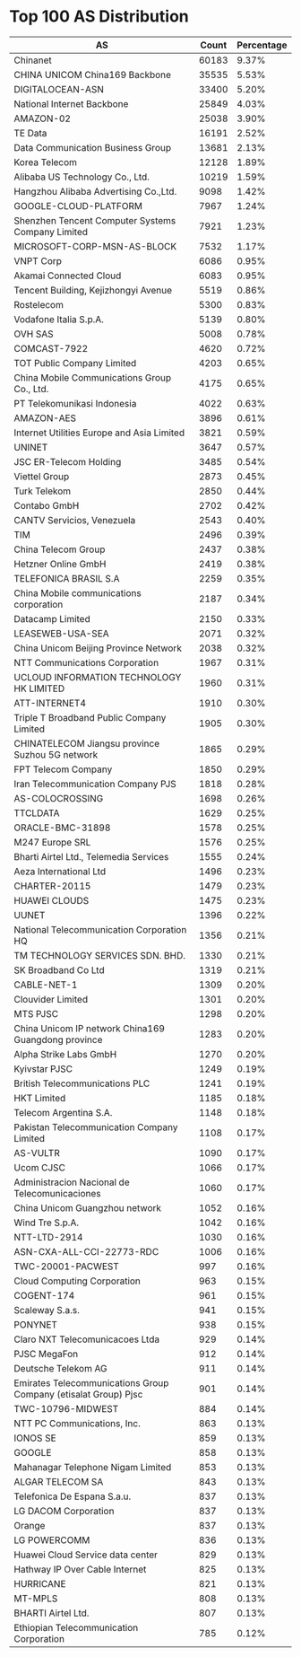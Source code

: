 # Top 100 AS Distribution
| AS | Count | Percentage |
|----|----|----|
| Chinanet | 60183 | 9.37% |
| CHINA UNICOM China169 Backbone | 35535 | 5.53% |
| DIGITALOCEAN-ASN | 33400 | 5.20% |
| National Internet Backbone | 25849 | 4.03% |
| AMAZON-02 | 25038 | 3.90% |
| TE Data | 16191 | 2.52% |
| Data Communication Business Group | 13681 | 2.13% |
| Korea Telecom | 12128 | 1.89% |
| Alibaba US Technology Co., Ltd. | 10219 | 1.59% |
| Hangzhou Alibaba Advertising Co.,Ltd. | 9098 | 1.42% |
| GOOGLE-CLOUD-PLATFORM | 7967 | 1.24% |
| Shenzhen Tencent Computer Systems Company Limited | 7921 | 1.23% |
| MICROSOFT-CORP-MSN-AS-BLOCK | 7532 | 1.17% |
| VNPT Corp | 6086 | 0.95% |
| Akamai Connected Cloud | 6083 | 0.95% |
| Tencent Building, Kejizhongyi Avenue | 5519 | 0.86% |
| Rostelecom | 5300 | 0.83% |
| Vodafone Italia S.p.A. | 5139 | 0.80% |
| OVH SAS | 5008 | 0.78% |
| COMCAST-7922 | 4620 | 0.72% |
| TOT Public Company Limited | 4203 | 0.65% |
| China Mobile Communications Group Co., Ltd. | 4175 | 0.65% |
| PT Telekomunikasi Indonesia | 4022 | 0.63% |
| AMAZON-AES | 3896 | 0.61% |
| Internet Utilities Europe and Asia Limited | 3821 | 0.59% |
| UNINET | 3647 | 0.57% |
| JSC ER-Telecom Holding | 3485 | 0.54% |
| Viettel Group | 2873 | 0.45% |
| Turk Telekom | 2850 | 0.44% |
| Contabo GmbH | 2702 | 0.42% |
| CANTV Servicios, Venezuela | 2543 | 0.40% |
| TIM | 2496 | 0.39% |
| China Telecom Group | 2437 | 0.38% |
| Hetzner Online GmbH | 2419 | 0.38% |
| TELEFONICA BRASIL S.A | 2259 | 0.35% |
| China Mobile communications corporation | 2187 | 0.34% |
| Datacamp Limited | 2150 | 0.33% |
| LEASEWEB-USA-SEA | 2071 | 0.32% |
| China Unicom Beijing Province Network | 2038 | 0.32% |
| NTT Communications Corporation | 1967 | 0.31% |
| UCLOUD INFORMATION TECHNOLOGY HK LIMITED | 1960 | 0.31% |
| ATT-INTERNET4 | 1910 | 0.30% |
| Triple T Broadband Public Company Limited | 1905 | 0.30% |
| CHINATELECOM Jiangsu province Suzhou 5G network | 1865 | 0.29% |
| FPT Telecom Company | 1850 | 0.29% |
| Iran Telecommunication Company PJS | 1818 | 0.28% |
| AS-COLOCROSSING | 1698 | 0.26% |
| TTCLDATA | 1629 | 0.25% |
| ORACLE-BMC-31898 | 1578 | 0.25% |
| M247 Europe SRL | 1576 | 0.25% |
| Bharti Airtel Ltd., Telemedia Services | 1555 | 0.24% |
| Aeza International Ltd | 1496 | 0.23% |
| CHARTER-20115 | 1479 | 0.23% |
| HUAWEI CLOUDS | 1475 | 0.23% |
| UUNET | 1396 | 0.22% |
| National Telecommunication Corporation HQ | 1356 | 0.21% |
| TM TECHNOLOGY SERVICES SDN. BHD. | 1330 | 0.21% |
| SK Broadband Co Ltd | 1319 | 0.21% |
| CABLE-NET-1 | 1309 | 0.20% |
| Clouvider Limited | 1301 | 0.20% |
| MTS PJSC | 1298 | 0.20% |
| China Unicom IP network China169 Guangdong province | 1283 | 0.20% |
| Alpha Strike Labs GmbH | 1270 | 0.20% |
| Kyivstar PJSC | 1249 | 0.19% |
| British Telecommunications PLC | 1241 | 0.19% |
| HKT Limited | 1185 | 0.18% |
| Telecom Argentina S.A. | 1148 | 0.18% |
| Pakistan Telecommunication Company Limited | 1108 | 0.17% |
| AS-VULTR | 1090 | 0.17% |
| Ucom CJSC | 1066 | 0.17% |
| Administracion Nacional de Telecomunicaciones | 1060 | 0.17% |
| China Unicom Guangzhou network | 1052 | 0.16% |
| Wind Tre S.p.A. | 1042 | 0.16% |
| NTT-LTD-2914 | 1030 | 0.16% |
| ASN-CXA-ALL-CCI-22773-RDC | 1006 | 0.16% |
| TWC-20001-PACWEST | 997 | 0.16% |
| Cloud Computing Corporation | 963 | 0.15% |
| COGENT-174 | 961 | 0.15% |
| Scaleway S.a.s. | 941 | 0.15% |
| PONYNET | 938 | 0.15% |
| Claro NXT Telecomunicacoes Ltda | 929 | 0.14% |
| PJSC MegaFon | 912 | 0.14% |
| Deutsche Telekom AG | 911 | 0.14% |
| Emirates Telecommunications Group Company (etisalat Group) Pjsc | 901 | 0.14% |
| TWC-10796-MIDWEST | 884 | 0.14% |
| NTT PC Communications, Inc. | 863 | 0.13% |
| IONOS SE | 859 | 0.13% |
| GOOGLE | 858 | 0.13% |
| Mahanagar Telephone Nigam Limited | 853 | 0.13% |
| ALGAR TELECOM SA | 843 | 0.13% |
| Telefonica De Espana S.a.u. | 837 | 0.13% |
| LG DACOM Corporation | 837 | 0.13% |
| Orange | 837 | 0.13% |
| LG POWERCOMM | 836 | 0.13% |
| Huawei Cloud Service data center | 829 | 0.13% |
| Hathway IP Over Cable Internet | 825 | 0.13% |
| HURRICANE | 821 | 0.13% |
| MT-MPLS | 808 | 0.13% |
| BHARTI Airtel Ltd. | 807 | 0.13% |
| Ethiopian Telecommunication Corporation | 785 | 0.12% |
